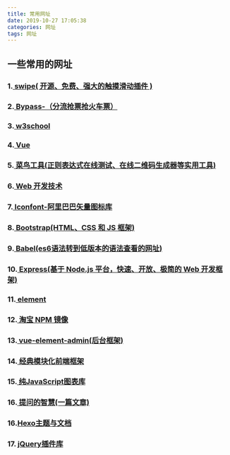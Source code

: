 ```yaml
---
title: 常用网址
date: 2019-10-27 17:05:38
categories: 网址
tags: 网址
---
```

## 一些常用的网址
###  1.[ swipe( 开源、免费、强大的触摸滑动插件 ) ]( https://www.swiper.com.cn/ ) 
###  2.[ Bypass-（分流抢票抢火车票）]( https://www.bypass.cn/ ) 
###  3.[ w3school ]( https://www.w3school.com.cn/index.html ) 
###  4.[ Vue ]( https://cn.vuejs.org/v2/guide/ ) 
###  5.[ 菜鸟工具(正则表达式在线测试、在线二维码生成器等实用工具) ]( https://c.runoob.com/ ) 
###  6.[ Web 开发技术 ]( https://developer.mozilla.org/zh-CN/docs/Web ) 
###  7.[ Iconfont-阿里巴巴矢量图标库 ]( https://www.iconfont.cn/ ) 
###  8.[ Bootstrap(HTML、CSS 和 JS 框架) ]( https://v3.bootcss.com/ ) 
###  9.[ Babel(es6语法转到低版本的语法查看的网址) ]( https://www.babeljs.cn/ ) 
###  10.[ Express(基于 Node.js 平台，快速、开放、极简的 Web 开发框架) ]( http://www.expressjs.com.cn/ ) 
###  11.[ element ]( https://element.eleme.cn/#/zh-CN/component/installation ) 
###  12.[ 淘宝 NPM 镜像 ]( https://npm.taobao.org/ ) 
###  13.[ vue-element-admin(后台框架) ]( https://panjiachen.github.io/vue-element-admin-site/zh/ ) 
###  14.[ 经典模块化前端框架 ]( https://www.layui.com/ ) 
###  15.[ 纯JavaScript图表库 ]( https://echarts.apache.org/zh/index.html ) 
###  16.[ 提问的智慧(一篇文章) ]( https://github.com/ryanhanwu/How-To-Ask-Questions-The-Smart-Way/blob/master/README-zh_CN.md ) 
###  16.[Hexo主题与文档 ]( https://hexo.io/themes/ ) 

### 17. [jQuery插件库 ](  https://www.jq22.com/  ) 

